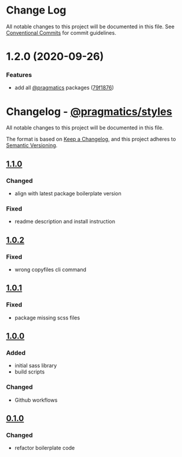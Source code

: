 # Change Log

All notable changes to this project will be documented in this file.
See [Conventional Commits](https://conventionalcommits.org) for commit guidelines.

# 1.2.0 (2020-09-26)

### Features

- add all [@pragmatics](https://github.com/pragmatics) packages ([79f1876](https://github.com/pvds/styles/commit/79f1876cad523fed10a84d34f9d5ca1043460caa))

# Changelog - [@pragmatics/styles]

All notable changes to this project will be documented in this file.

The format is based on [Keep a Changelog](https://keepachangelog.com/en/1.0.0/),
and this project adheres to [Semantic Versioning](https://semver.org/spec/v2.0.0.html).

## [1.1.0]

### Changed

- align with latest package boilerplate version

### Fixed

- readme description and install instruction

## [1.0.2]

### Fixed

- wrong copyfiles cli command

## [1.0.1]

### Fixed

- package missing scss files

## [1.0.0]

### Added

- initial sass library
- build scripts

### Changed

- Github workflows

## [0.1.0]

### Changed

- refactor boilerplate code

[1.1.0]: https://github.com/pvds/styles/tree/1.1.0
[1.0.2]: https://github.com/pvds/styles/tree/1.0.2
[1.0.1]: https://github.com/pvds/styles/tree/1.0.1
[1.0.0]: https://github.com/pvds/styles/tree/1.0.0
[0.1.0]: https://github.com/pvds/styles/tree/0.1.0
[@pragmatics/styles]: https://github.com/pvds/styles
